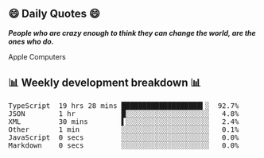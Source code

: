 ## 😄 Daily Quotes 😄

_**People who are crazy enough to think they can change the world, are the ones who do.**_

Apple Computers



## 📊 Weekly development breakdown 📊

<pre>TypeScript  19 hrs 28 mins ███████████████████▍░  92.7%
JSON        1 hr           █░░░░░░░░░░░░░░░░░░░░   4.8%
XML         30 mins        ▌░░░░░░░░░░░░░░░░░░░░   2.4%
Other       1 min          ░░░░░░░░░░░░░░░░░░░░░   0.1%
JavaScript  0 secs         ░░░░░░░░░░░░░░░░░░░░░   0.0%
Markdown    0 secs         ░░░░░░░░░░░░░░░░░░░░░   0.0%</pre>